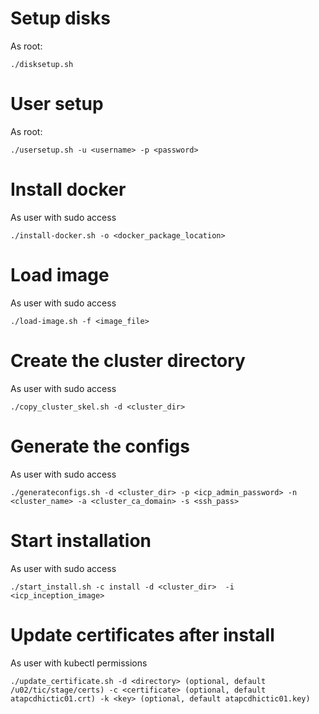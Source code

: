 

# Setup disks
As root:
```
./disksetup.sh
```

# User setup
As root:
```
./usersetup.sh -u <username> -p <password>
```

# Install docker
As user with sudo access
```
./install-docker.sh -o <docker_package_location>
```

# Load image
As user with sudo access
```
./load-image.sh -f <image_file>
```

# Create the cluster directory
As user with sudo access
```
./copy_cluster_skel.sh -d <cluster_dir>
```

# Generate the configs
As user with sudo access
```
./generateconfigs.sh -d <cluster_dir> -p <icp_admin_password> -n <cluster_name> -a <cluster_ca_domain> -s <ssh_pass>
```

# Start installation
As user with sudo access
```
./start_install.sh -c install -d <cluster_dir>  -i <icp_inception_image>
```


# Update certificates after install
As user with kubectl permissions
```
./update_certificate.sh -d <directory> (optional, default /u02/tic/stage/certs) -c <certificate> (optional, default atapcdhictic01.crt) -k <key> (optional, default atapcdhictic01.key)
```
